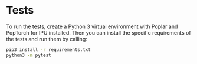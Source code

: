 <!-- Copyright (c) 2021 Graphcore Ltd. All rights reserved. -->
# Tests

To run the tests, create a Python 3 virtual environment with Poplar and
PopTorch for IPU installed. Then you can install the specific requirements of
the tests and run them by calling:

```bash
pip3 install -r requirements.txt
python3 -m pytest
```
